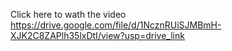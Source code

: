 Click here to wath the video https://drive.google.com/file/d/1NcznRUiSJMBmH-XJK2C8ZAPlh35lxDtI/view?usp=drive_link
